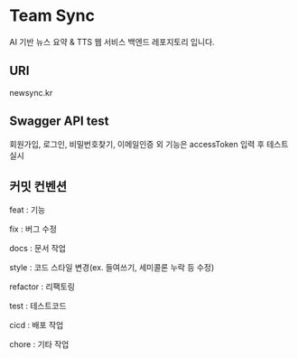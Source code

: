 # Team Sync
AI 기반 뉴스 요약 & TTS 웹 서비스 백엔드 레포지토리 입니다.

## URI
newsync.kr

## Swagger API test
회원가입, 로그인, 비밀번호찾기, 이메일인증 외 기능은 accessToken 입력 후 테스트 실시

## 커밋 컨벤션

feat : 기능

fix : 버그 수정

docs : 문서 작업

style : 코드 스타일 변경(ex. 들여쓰기, 세미콜론 누락 등 수정)

refactor : 리팩토링

test : 테스트코드

cicd : 배포 작업

chore : 기타 작업
